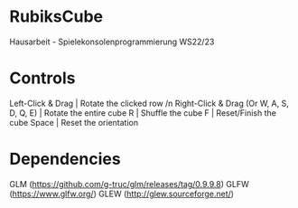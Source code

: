 # RubiksCube
Hausarbeit - Spielekonsolenprogrammierung WS22/23

# Controls
Left-Click & Drag | Rotate the clicked row /n
Right-Click & Drag (Or W, A, S, D, Q, E) | Rotate the entire cube
R | Shuffle the cube
F | Reset/Finish the cube
Space | Reset the orientation

# Dependencies
GLM (https://github.com/g-truc/glm/releases/tag/0.9.9.8)
GLFW (https://www.glfw.org/)
GLEW (http://glew.sourceforge.net/)
